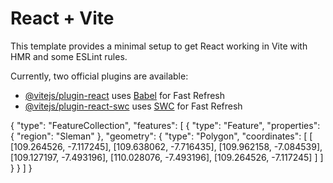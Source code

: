 # React + Vite

This template provides a minimal setup to get React working in Vite with HMR and some ESLint rules.

Currently, two official plugins are available:

- [@vitejs/plugin-react](https://github.com/vitejs/vite-plugin-react/blob/main/packages/plugin-react/README.md) uses [Babel](https://babeljs.io/) for Fast Refresh
- [@vitejs/plugin-react-swc](https://github.com/vitejs/vite-plugin-react-swc) uses [SWC](https://swc.rs/) for Fast Refresh

{
"type": "FeatureCollection",
"features": [
{
"type": "Feature",
"properties": {
"region": "Sleman"
},
"geometry": {
"type": "Polygon",
"coordinates": [
[
[109.264526, -7.117245],
[109.638062, -7.716435],
[109.962158, -7.084539],
[109.127197, -7.493196],
[110.028076, -7.493196],
[109.264526, -7.117245]
]
]
}
}
]
}
